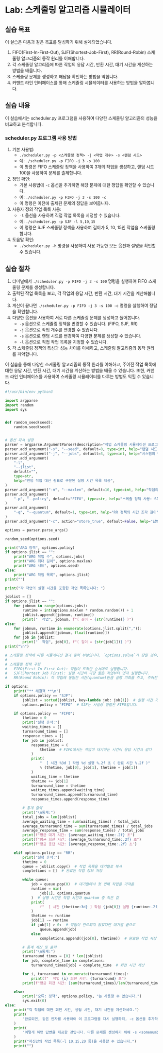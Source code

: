 # Lab: 스케줄링 알고리즘 시뮬레이터

## 실습 목표

이 실습은 다음과 같은 목표를 달성하기 위해 설계되었습니다.

1. FIFO(First-In-First-Out), SJF(Shortest-Job-First), RR(Round-Robin) 스케줄링 알고리즘의 동작 원리를 이해합니다.
2. 각 스케줄링 알고리즘에 따른 작업의 응답 시간, 반환 시간, 대기 시간을 계산하는 방법을 배웁니다.
3. 스케줄링 문제를 생성하고 해답을 확인하는 방법을 익힙니다.
4. 커맨드 라인 인터페이스를 통해 스케줄링 시뮬레이터를 사용하는 방법을 알아봅니다.

## 실습 내용

이 실습에서는 scheduler.py 프로그램을 사용하여 다양한 스케줄링 알고리즘의 성능을 비교하고 분석합니다.

### scheduler.py 프로그램 사용 방법

1. 기본 사용법:
   - `./scheduler.py -p <스케줄링 정책> -j <작업 개수> -s <랜덤 시드>`
   - 예: `./scheduler.py -p FIFO -j 3 -s 100`
   - 이 명령은 FIFO 스케줄링 정책을 사용하여 3개의 작업을 생성하고, 랜덤 시드 100을 사용하여 문제를 출제합니다.
2. 정답 확인:
   - 기본 사용법에 `-c` 옵션을 추가하면 해당 문제에 대한 정답을 확인할 수 있습니다.
   - 예: `./scheduler.py -p FIFO -j 3 -s 100 -c`
   - 이 명령은 이전에 출제된 문제의 정답을 보여줍니다.
3. 사용자 정의 작업 목록 사용:
   - `-l` 옵션을 사용하여 직접 작업 목록을 지정할 수 있습니다.
   - 예: `./scheduler.py -p SJF -l 5,10,15`
   - 이 명령은 SJF 스케줄링 정책을 사용하여 길이가 5, 10, 15인 작업을 스케줄링합니다.
4. 도움말 확인:
   - `./scheduler.py -h` 명령을 사용하여 사용 가능한 모든 옵션과 설명을 확인할 수 있습니다.

## 실습 절차

1. 터미널에서 `./scheduler.py -p FIFO -j 3 -s 100` 명령을 실행하여 FIFO 스케줄링 문제를 생성합니다.
2. 출력된 작업 목록을 보고, 각 작업의 응답 시간, 반환 시간, 대기 시간을 계산해봅니다.
3. 계산이 끝나면 `./scheduler.py -p FIFO -j 3 -s 100 -c` 명령을 실행하여 정답을 확인합니다.
4. 다양한 옵션을 사용하여 서로 다른 스케줄링 문제를 생성하고 풀어봅니다.
   - `-p` 옵션으로 스케줄링 정책을 변경할 수 있습니다. (FIFO, SJF, RR)
   - `-j` 옵션으로 작업 개수를 변경할 수 있습니다.
   - `-s` 옵션으로 랜덤 시드를 변경하여 다양한 문제를 생성할 수 있습니다.
   - `-l` 옵션으로 직접 작업 목록을 지정할 수 있습니다.
5. 각 스케줄링 정책의 특성과 성능 차이를 이해하고, 스케줄링 알고리즘의 동작 원리를 파악합니다.

이 실습을 통해 다양한 스케줄링 알고리즘의 동작 원리를 이해하고, 주어진 작업 목록에 대한 응답 시간, 반환 시간, 대기 시간을 계산하는 방법을 배울 수 있습니다. 또한, 커맨드 라인 인터페이스를 사용하여 스케줄링 시뮬레이터를 다루는 방법도 익힐 수 있습니다.

```python
#!/usr/bin/env python3

import argparse
import random
import sys


def random_seed(seed):
    random.seed(seed)


# 옵션 파서 설정
parser = argparse.ArgumentParser(description="작업 스케줄링 시뮬레이션 프로그램")
parser.add_argument("-s", "--seed", default=0, type=int, help="랜덤 시드")
parser.add_argument("-j", "--jobs", default=3, type=int, help="시스템의 작업 수")
parser.add_argument(
    "-l",
    "--jlist",
    default="",
    type=str,
    help="랜덤 작업 대신 쉼표로 구분된 실행 시간 목록 제공",
)
parser.add_argument("-m", "--maxlen", default=10, type=int, help="작업의 최대 길이")
parser.add_argument(
    "-p", "--policy", default="FIFO", type=str, help="스케줄 정책 사용: SJF, FIFO, RR"
)
parser.add_argument(
    "-q", "--quantum", default=1, type=int, help="RR 정책의 시간 조각 길이"
)
parser.add_argument("-c", action="store_true", default=False, help="답변 계산")

options = parser.parse_args()

random_seed(options.seed)

print("ARG 정책", options.policy)
if options.jlist == "":
    print("ARG 작업 수", options.jobs)
    print("ARG 최대 길이", options.maxlen)
    print("ARG 시드", options.seed)
else:
    print("ARG 작업 목록", options.jlist)
print("")

print("각 작업의 실행 시간을 포함한 작업 목록입니다: ")

joblist = []
if options.jlist == "":
    for jobnum in range(options.jobs):
        runtime = int(options.maxlen * random.random()) + 1
        joblist.append([jobnum, runtime])
        print("  작업", jobnum, f"( 길이 = {str(runtime)} )")
else:
    for jobnum, runtime in enumerate(options.jlist.split(",")):
        joblist.append([jobnum, float(runtime)])
    for job in joblist:
        print("  작업", job[0], f"( 길이 = {str(job[1])} )")
print("\n")

# 스케줄링 정책에 따른 시뮬레이션 결과 출력 부분입니다. `options.solve`가 참일 경우, 사용자가 지정한 스케줄링 정책에 따라 작업의 실행 순서와 각 작업에 대한 통계를 계산하고 출력합니다. 이 예에서는 FIFO(First In First Out), SJF(Shortest Job First), 그리고 RR(Round Robin) 세 가지 정책을 지원합니다.
#
# 스케줄링 정책 구현
#   FIFO(First In First Out): 작업이 도착한 순서대로 실행합니다.
#   SJF(Shortest Job First): 실행 시간이 가장 짧은 작업부터 먼저 실행합니다.
#   RR(Round Robin): 각 작업에 동일한 시간(quantum)만큼 실행 기회를 주고, 주어진 시간 동안 완료되지 않은 작업은 대기 목록의 끝으로 이동합니다.

if options:
    print("** 해결책 **\n")
    if options.policy == "SJF":
        joblist = sorted(joblist, key=lambda job: job[1])  # 실행 시간 기준으로 정렬
        options.policy = "FIFO"  # SJF는 사실상 정렬된 FIFO입니다.

    if options.policy == "FIFO":
        thetime = 0
        print("실행 흔적:")
        waiting_times = []
        turnaround_times = []
        response_times = []
        for job in joblist:
            response_time = (
                thetime  # FIFO에서는 작업이 대기하는 시간이 응답 시간과 같다
            )
            print(
                "  [ 시간 %3d ] 작업 %d 실행 %.2f 초 ( 완료 시간 %.2f )"
                % (thetime, job[0], job[1], thetime + job[1])
            )
            waiting_time = thetime
            thetime += job[1]
            turnaround_time = thetime
            waiting_times.append(waiting_time)
            turnaround_times.append(turnaround_time)
            response_times.append(response_time)

        # 통계 출력
        print("\n통계:")
        total_jobs = len(joblist)
        average_waiting_time = sum(waiting_times) / total_jobs
        average_turnaround_time = sum(turnaround_times) / total_jobs
        average_response_time = sum(response_times) / total_jobs
        print(f"평균 대기 시간: {average_waiting_time:.2f} 초")
        print(f"평균 회전 시간: {average_turnaround_time:.2f} 초")
        print(f"평균 응답 시간: {average_response_time:.2f} 초")

    elif options.policy == "RR":
        print("실행 흔적:")
        thetime = 0
        queue = joblist.copy()  # 작업 목록을 대기열로 복사
        completions = []  # 완료된 작업 정보 저장

        while queue:
            job = queue.pop(0)  # 대기열에서 첫 번째 작업을 가져옴
            runtime = min(
                job[1], options.quantum
            )  # 실행 시간은 작업 시간과 quantum 중 작은 값
            print(
                f"  [ 시간 {thetime:3d} ] 작업 {job[0]} 실행 {runtime:.2f} 초 ( 남은 시간 {job[1]-runtime:.2f} )"
            )
            thetime += runtime
            job[1] -= runtime
            if job[1] > 0:  # 작업이 완료되지 않았다면 대기열 끝으로
                queue.append(job)
            else:
                completions.append((job[0], thetime))  # 완료된 작업 저장

        # 통계 계산 및 출력
        print("\n통계:")
        turnaround_times = [0] * len(joblist)
        for job, complete_time in completions:
            turnaround_times[job] = complete_time  # 회전 시간 계산

        for i, turnaround in enumerate(turnaround_times):
            print(f"  작업 {i} 회전 시간: {turnaround} 초")
        print(f"평균 회전 시간: {sum(turnaround_times)/len(turnaround_times):.2f} 초")

    else:
        print("오류: 정책", options.policy, "는 사용할 수 없습니다.")
        sys.exit(0)
else:
    print("각 작업에 대한 회전 시간, 응답 시간, 대기 시간을 계산하세요.")
    print(
        "완료되면, 같은 인자를 사용하여 이 프로그램을 다시 실행하되, -c 옵션을 추가하십시오."
    )
    print(
        "이렇게 하면 답변을 제공할 것입니다. 다른 문제를 생성하기 위해 -s <somenumber> 또는"
    )
    print("자신만의 작업 목록(-l 10,15,20 등)을 사용할 수 있습니다.")
    print("")
```

